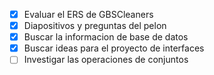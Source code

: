 - [x] Evaluar el ERS de GBSCleaners
- [x] Diapositivos y preguntas del pelon
- [x] Buscar la informacion de base de datos
- [x] Buscar ideas para el proyecto de interfaces
- [ ] Investigar las operaciones de conjuntos
